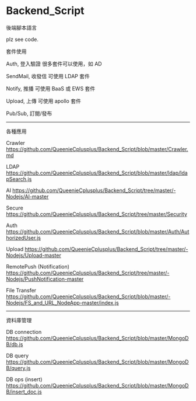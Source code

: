 # Backend_Script
後端腳本語言

plz see code.

套件使用

   Auth, 登入驗證 很多套件可以使用，如 AD
   
   SendMail, 收發信 可使用 LDAP 套件

   Notify, 推播 可使用 BaaS 或 EWS 套件
   
   Upload, 上傳 可使用 apollo 套件

   Pub/Sub, 訂閱/發布

-----------------------------------------
各種應用

Crawler https://github.com/QueenieCplusplus/Backend_Script/blob/master/Crawler.md

LDAP https://github.com/QueenieCplusplus/Backend_Script/blob/master/ldap/ldapSearch.js

AI https://github.com/QueenieCplusplus/Backend_Script/tree/master/-Nodejs/AI-master

Secure
https://github.com/QueenieCplusplus/Backend_Script/tree/master/Security

Auth
https://github.com/QueenieCplusplus/Backend_Script/blob/master/Auth/AuthorizedUser.js

Upload
https://github.com/QueenieCplusplus/Backend_Script/tree/master/-Nodejs/Upload-master

RemotePush (Notification)
https://github.com/QueenieCplusplus/Backend_Script/tree/master/-Nodejs/PushNotification-master

File Transfer
https://github.com/QueenieCplusplus/Backend_Script/blob/master/-Nodejs/FS_and_URL_NodeApp-master/index.js

------------------------
資料庫管理

DB connection
https://github.com/QueenieCplusplus/Backend_Script/blob/master/MongoDB/db.js

DB query
https://github.com/QueenieCplusplus/Backend_Script/blob/master/MongoDB/query.js

DB ops (insert)
https://github.com/QueenieCplusplus/Backend_Script/blob/master/MongoDB/insert_doc.js




